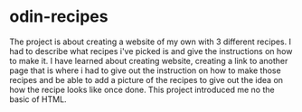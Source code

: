 # odin-recipes
The project is about creating a website of my own with 3 different recipes.
I had to describe what recipes i've picked is and give the instructions on how to make it.
I have learned about creating website, creating a link to another page that is where i had to give out the instruction on how to make those recipes and be able to add a picture of the recipes to give out the idea on how the recipe looks like once done. 
This project introduced me no the basic of HTML.